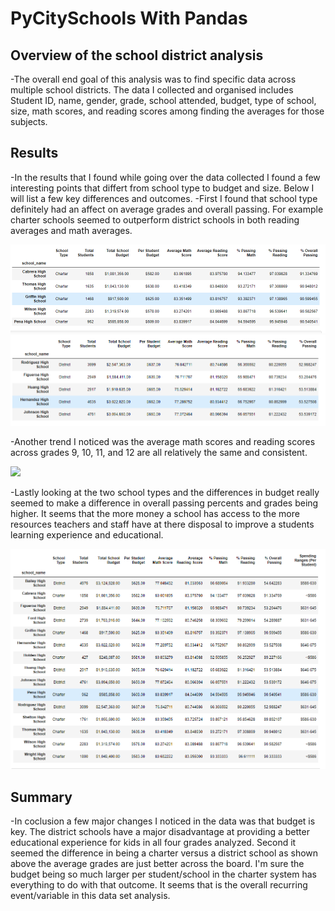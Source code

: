 # PyCitySchools With Pandas

## Overview of the school district analysis
  -The overall end goal of this analysis was to find specific data across multiple school districts. The data I collected and organised includes Student ID, name, gender, grade, school attended, budget, type of school, size, math scores, and reading scores among finding the averages for those subjects. 
     
## Results
  -In the results that I found while going over the data collected I found a few interesting points that differt from school type to budget and size. Below I will list a few key differences and outcomes. 
  -First I found that school type definitely had an affect on average grades and overall passing. For example charter schools seemed to outperform district schools in both reading averages and math averages.
  
  ![](Resources/Charter_Scores.png)
  ![](Resources/District_Scores.png)
  
  -Another trend I noticed was the average math scores and reading scores across grades 9, 10, 11, and 12 are all relatively the same and consistent. 
  
  ![](Rescources/Grades_Scores.png)
  
  -Lastly looking at the two school types and the differences in budget really seemed to make a difference in overall passing percents and grades being higher. It seems that the more money a school has access to the more resources teachers and staff have at there disposal to improve a students learning experience and educational. 
  
  ![](Resources/Budget_Per_School.png)
  
## Summary
  -In coclusion a few major changes I noticed in the data was that budget is key. The district schools have a major disadvantage at providing a better educational experience for kids in all four grades analyzed. Second it seemed the difference in being a charter versus a district school as shown above the average grades are just better across the board. I'm sure the budget being so much larger per student/school in the charter system has everything to do with that outcome. It seems that is the overall recurring event/variable in this data set analysis. 
